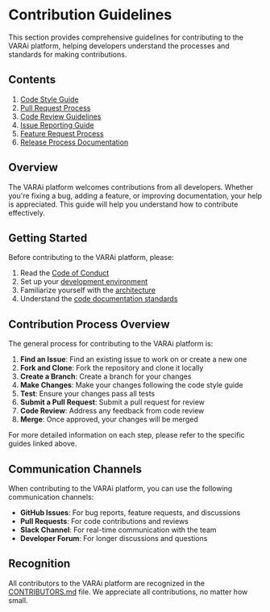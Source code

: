 # Contribution Guidelines

This section provides comprehensive guidelines for contributing to the VARAi platform, helping developers understand the processes and standards for making contributions.

## Contents

1. [Code Style Guide](./code-style-guide.md)
2. [Pull Request Process](./pull-request-process.md)
3. [Code Review Guidelines](./code-review-guidelines.md)
4. [Issue Reporting Guide](./issue-reporting-guide.md)
5. [Feature Request Process](./feature-request-process.md)
6. [Release Process Documentation](./release-process.md)

## Overview

The VARAi platform welcomes contributions from all developers. Whether you're fixing a bug, adding a feature, or improving documentation, your help is appreciated. This guide will help you understand how to contribute effectively.

## Getting Started

Before contributing to the VARAi platform, please:

1. Read the [Code of Conduct](./code-of-conduct.md)
2. Set up your [development environment](../environment/local-development-guide.md)
3. Familiarize yourself with the [architecture](../architecture/index.md)
4. Understand the [code documentation standards](../code/index.md)

## Contribution Process Overview

The general process for contributing to the VARAi platform is:

1. **Find an Issue**: Find an existing issue to work on or create a new one
2. **Fork and Clone**: Fork the repository and clone it locally
3. **Create a Branch**: Create a branch for your changes
4. **Make Changes**: Make your changes following the code style guide
5. **Test**: Ensure your changes pass all tests
6. **Submit a Pull Request**: Submit a pull request for review
7. **Code Review**: Address any feedback from code review
8. **Merge**: Once approved, your changes will be merged

For more detailed information on each step, please refer to the specific guides linked above.

## Communication Channels

When contributing to the VARAi platform, you can use the following communication channels:

- **GitHub Issues**: For bug reports, feature requests, and discussions
- **Pull Requests**: For code contributions and reviews
- **Slack Channel**: For real-time communication with the team
- **Developer Forum**: For longer discussions and questions

## Recognition

All contributors to the VARAi platform are recognized in the [CONTRIBUTORS.md](https://github.com/varai/varai-platform/blob/main/CONTRIBUTORS.md) file. We appreciate all contributions, no matter how small.